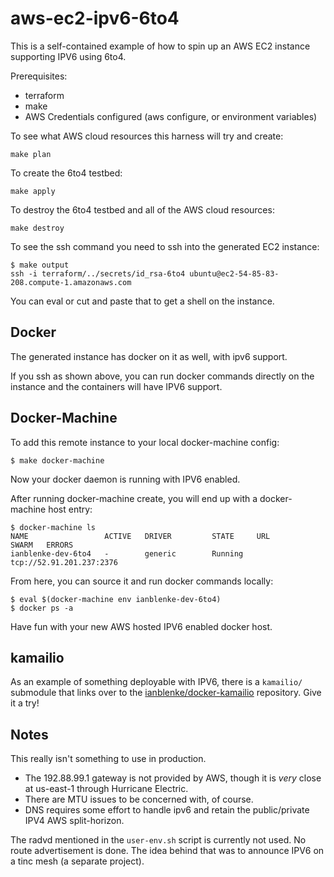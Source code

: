 # aws-ec2-ipv6-6to4

This is a self-contained example of how to spin up an AWS EC2 instance supporting IPV6 using 6to4.

Prerequisites:

- terraform
- make
- AWS Credentials configured (aws configure, or environment variables)

To see what AWS cloud resources this harness will try and create:

	make plan

To create the 6to4 testbed:

	make apply

To destroy the 6to4 testbed and all of the AWS cloud resources:

	make destroy

To see the ssh command you need to ssh into the generated EC2 instance:

	$ make output
	ssh -i terraform/../secrets/id_rsa-6to4 ubuntu@ec2-54-85-83-208.compute-1.amazonaws.com

You can eval or cut and paste that to get a shell on the instance.

## Docker

The generated instance has docker on it as well, with ipv6 support.

If you ssh as shown above, you can run docker commands directly on the instance and the containers will have IPV6 support.

## Docker-Machine

To add this remote instance to your local docker-machine config:

	$ make docker-machine

Now your docker daemon is running with IPV6 enabled.

After running docker-machine create, you will end up with a docker-machine host entry:

	$ docker-machine ls
	NAME                 ACTIVE   DRIVER         STATE     URL                        SWARM   ERRORS
	ianblenke-dev-6to4   -        generic        Running   tcp://52.91.201.237:2376

From here, you can source it and run docker commands locally:

	$ eval $(docker-machine env ianblenke-dev-6to4)
	$ docker ps -a

Have fun with your new AWS hosted IPV6 enabled docker host.

## kamailio

As an example of something deployable with IPV6, there is a `kamailio/` submodule that links over to the [ianblenke/docker-kamailio](https://github.com/ianblenke/docker-kamailio) repository. Give it a try!

## Notes

This really isn't something to use in production.

- The 192.88.99.1 gateway is not provided by AWS, though it is _very_ close at us-east-1 through Hurricane Electric.
- There are MTU issues to be concerned with, of course.
- DNS requires some effort to handle ipv6 and retain the public/private IPV4 AWS split-horizon.

The radvd mentioned in the `user-env.sh` script is currently not used. No route advertisement is done.
The idea behind that was to announce IPV6 on a tinc mesh (a separate project).

